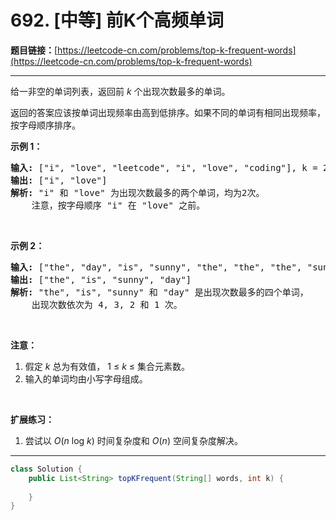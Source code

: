 # 692. [中等] 前K个高频单词

**题目链接：**[https://leetcode-cn.com/problems/top-k-frequent-words](https://leetcode-cn.com/problems/top-k-frequent-words)

---

<div class="content__1Y2H">
 <div class="notranslate">
  <p>给一非空的单词列表，返回前&nbsp;<em>k&nbsp;</em>个出现次数最多的单词。</p> 
  <p>返回的答案应该按单词出现频率由高到低排序。如果不同的单词有相同出现频率，按字母顺序排序。</p> 
  <p><strong>示例 1：</strong></p> 
  <pre class="language-text"><strong>输入:</strong> ["i", "love", "leetcode", "i", "love", "coding"], k = 2
<strong>输出:</strong> ["i", "love"]
<strong>解析:</strong> "i" 和 "love" 为出现次数最多的两个单词，均为2次。
    注意，按字母顺序 "i" 在 "love" 之前。
</pre> 
  <p>&nbsp;</p> 
  <p><strong>示例 2：</strong></p> 
  <pre class="language-text"><strong>输入:</strong> ["the", "day", "is", "sunny", "the", "the", "the", "sunny", "is", "is"], k = 4
<strong>输出:</strong> ["the", "is", "sunny", "day"]
<strong>解析:</strong> "the", "is", "sunny" 和 "day" 是出现次数最多的四个单词，
    出现次数依次为 4, 3, 2 和 1 次。
</pre> 
  <p>&nbsp;</p> 
  <p><strong>注意：</strong></p> 
  <ol> 
   <li>假定 <em>k</em> 总为有效值， 1 ≤ <em>k</em> ≤ 集合元素数。</li> 
   <li>输入的单词均由小写字母组成。</li> 
  </ol> 
  <p>&nbsp;</p> 
  <p><strong>扩展练习：</strong></p> 
  <ol> 
   <li>尝试以&nbsp;<em>O</em>(<em>n</em> log <em>k</em>) 时间复杂度和&nbsp;<em>O</em>(<em>n</em>) 空间复杂度解决。</li> 
  </ol> 
 </div>
</div>

---

```java
class Solution {
    public List<String> topKFrequent(String[] words, int k) {
        
    }
}
```
